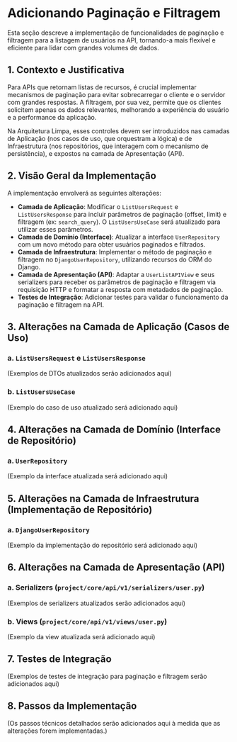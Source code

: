 # Adicionando Paginação e Filtragem

Esta seção descreve a implementação de funcionalidades de paginação e filtragem para a listagem de usuários na API, tornando-a mais flexível e eficiente para lidar com grandes volumes de dados.

## 1. Contexto e Justificativa

Para APIs que retornam listas de recursos, é crucial implementar mecanismos de paginação para evitar sobrecarregar o cliente e o servidor com grandes respostas. A filtragem, por sua vez, permite que os clientes solicitem apenas os dados relevantes, melhorando a experiência do usuário e a performance da aplicação.

Na Arquitetura Limpa, esses controles devem ser introduzidos nas camadas de Aplicação (nos casos de uso, que orquestram a lógica) e de Infraestrutura (nos repositórios, que interagem com o mecanismo de persistência), e expostos na camada de Apresentação (API).

## 2. Visão Geral da Implementação

A implementação envolverá as seguintes alterações:

-   **Camada de Aplicação**: Modificar o `ListUsersRequest` e `ListUsersResponse` para incluir parâmetros de paginação (offset, limit) e filtragem (ex: `search_query`). O `ListUsersUseCase` será atualizado para utilizar esses parâmetros.
-   **Camada de Domínio (Interface)**: Atualizar a interface `UserRepository` com um novo método para obter usuários paginados e filtrados.
-   **Camada de Infraestrutura**: Implementar o método de paginação e filtragem no `DjangoUserRepository`, utilizando recursos do ORM do Django.
-   **Camada de Apresentação (API)**: Adaptar a `UserListAPIView` e seus serializers para receber os parâmetros de paginação e filtragem via requisição HTTP e formatar a resposta com metadados de paginação.
-   **Testes de Integração**: Adicionar testes para validar o funcionamento da paginação e filtragem na API.

## 3. Alterações na Camada de Aplicação (Casos de Uso)

### a. `ListUsersRequest` e `ListUsersResponse`

(Exemplos de DTOs atualizados serão adicionados aqui)

### b. `ListUsersUseCase`

(Exemplo do caso de uso atualizado será adicionado aqui)

## 4. Alterações na Camada de Domínio (Interface de Repositório)

### a. `UserRepository`

(Exemplo da interface atualizada será adicionado aqui)

## 5. Alterações na Camada de Infraestrutura (Implementação de Repositório)

### a. `DjangoUserRepository`

(Exemplo da implementação do repositório será adicionado aqui)

## 6. Alterações na Camada de Apresentação (API)

### a. Serializers (`project/core/api/v1/serializers/user.py`)

(Exemplos de serializers atualizados serão adicionados aqui)

### b. Views (`project/core/api/v1/views/user.py`)

(Exemplo da view atualizada será adicionado aqui)

## 7. Testes de Integração

(Exemplos de testes de integração para paginação e filtragem serão adicionados aqui)

## 8. Passos da Implementação

(Os passos técnicos detalhados serão adicionados aqui à medida que as alterações forem implementadas.)

